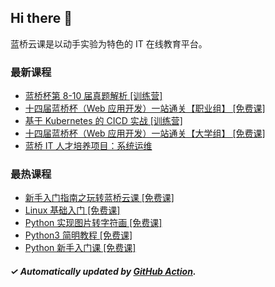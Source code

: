 ## Hi there 👋

蓝桥云课是以动手实验为特色的 IT 在线教育平台。

### 最新课程

<!-- LATEST:START -->
- [蓝桥杯第 8-10 届真题解析 [训练营]](https://www.lanqiao.cn/courses/11002/)
- [十四届蓝桥杯（Web 应用开发）一站通关【职业组】 [免费课]](https://www.lanqiao.cn/courses/10998/)
- [基于 Kubernetes 的 CICD 实战 [训练营]](https://www.lanqiao.cn/courses/10022/)
- [十四届蓝桥杯（Web 应用开发）一站通关【大学组】 [免费课]](https://www.lanqiao.cn/courses/10532/)
- [蓝桥 IT 人才培养项目：系统运维](https://www.lanqiao.cn/courses/9120/)
<!-- LATEST:END -->

### 最热课程

<!-- HOTEST:START -->
- [新手入门指南之玩转蓝桥云课 [免费课]](https://www.lanqiao.cn/courses/63/)
- [Linux 基础入门 [免费课]](https://www.lanqiao.cn/courses/1/)
- [Python 实现图片转字符画 [免费课]](https://www.lanqiao.cn/courses/370/)
- [Python3 简明教程 [免费课]](https://www.lanqiao.cn/courses/596/)
- [Python 新手入门课 [免费课]](https://www.lanqiao.cn/courses/1330/)
<!-- HOTEST:END -->

##### ✓ Automatically updated by [GitHub Action](https://github.com/lanqiao-courses/.github/actions/workflows/update.yml).
